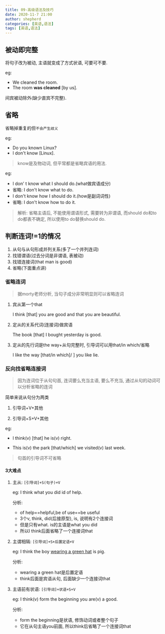 ```yaml
---
title: 09-高级语法及技巧
date: 2020-11-7 21:00
author: shepherd
categories: [英语,语法]
tags: [英语,语法]  
---
```


## 被动即完整

将句子改为被动, 主语就变成了方式状语, 可要可不要. 

eg:

- We cleaned the room.
- The room **was cleaned** [by us].

间宾被动除外(缺少直宾不完整).

## 省略

省略掉重复的但`不会产生歧义`

eg:

- Do you known Linux?
- I don't know [Linux].

> know是及物动词, 但平常都是省略宾语的用法.

eg:

- I don' t know what I should do.(what做宾语成分)
- 省略: I don't know what to do.
- I don't know how I should do it.(how是副词词性)
- 省略: I don't know how to do it.

> 解析: 省略主语后, 不能使用谓语形式, 需要转为非谓语, 而should do和to do都表不确定, 所以使用to do替换should do.

## 判断连词!=1的情况

1. 从句与从句形成并列关系(多了一个并列连词)
2. 找错谓语(过去分词是非谓语, 表被动)
3. 找错连接词(that man is good)
4. 省略(下面重点讲)

### 省略连词

> 据morty老师分析, 当句子成分非常明显则可以省略连词

1. 宾从第一个that

   I think [that] you are good and that you are beautiful.

2. 定从的关系代词(连接词)做宾语

   The book [that] I bought yesterday is good.

3. 定从的先行词是the way+从句完整时, 引导词可以用that/in which/省略

   I like the way  [that/in which]/ ] you like lie. 

### 反向找省略连接词

> 因为连词位于从句句首, 连词要么充当主语, 要么不充当, 通过从句的动词可以分析省略的连词

简单来说从句分为两类

1. 引导词+V+其他

2. 引导词+S+V+其他

eg:

- I think(v) [that] he is(v) right.


- This is(v) the park [that/which] we visited(v) last week.


> 句首的引导词不可省略

#### 3大难点

1. 主从: `[引导词]+S(句子)+V`

   eg: I think what you did id of help.

   分析: 

   - of help==helpful,be of use==be useful
   - 3个v, think, did(后接原型), is, 说明有2个连接词
   - 但是只有what. is的主语是what you did
   - 所以I think后面省略了一个连接词that

2. 主谓相隔: `[引导词]+S+后置定语+V`

   eg: I think the boy <u>wearing a green hat</u> is pig.
   
   分析:
   
   - wearing a green hat是后置定语
   - think后面是宾语从句, 后面缺少一个连接词that

3. 主语前有状语: `[引导词]+状语+S+V`

   eg: I think(v) form the beginning you are(v) a good.
   
   分析:
   
   - form the beginning是状语, 修饰动词或者整个句子
   - 它在从句主语you前面, 所以think后省略了一个连接词that

